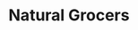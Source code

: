---
title: "Natural Grocers"
url: /vancouver/natural-grocers-southeast-192nd-avenue/
shop: Supermarkt
---